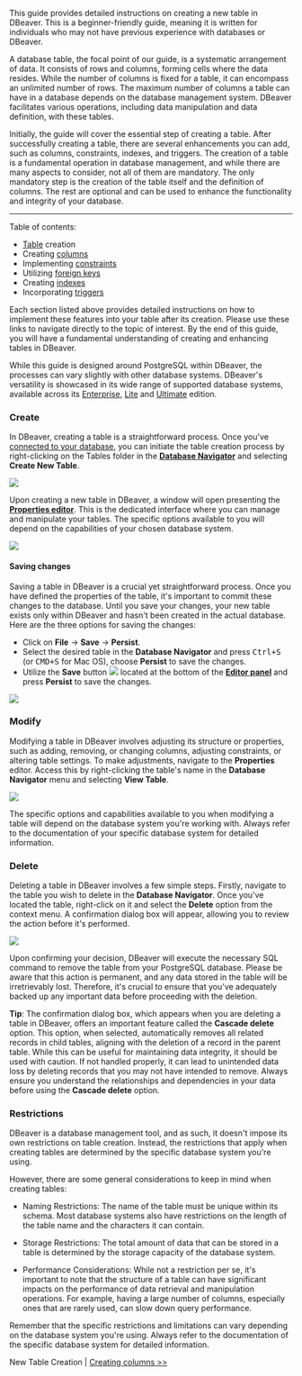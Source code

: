 This guide provides detailed instructions on creating a new table in DBeaver. This is a beginner-friendly guide,
meaning it is written for individuals who may not have previous experience with databases or DBeaver.

A database table, the focal point of our guide, is a systematic arrangement of data. It consists of rows and columns,
forming cells where the data resides. While the number of columns is fixed for a table, it can encompass an unlimited
number of rows. The maximum number of columns a table can have in a database depends on the database management system. 
DBeaver facilitates various operations, including data manipulation and data definition, with these tables.

Initially, the guide will cover the essential step of creating a table. After successfully creating a table, there are
several enhancements you can add, such as columns, constraints, indexes, and triggers. The creation
of a table is a fundamental operation in database management, and while there are many aspects to consider, not all of
them are mandatory. The only mandatory step is the creation of the table itself and the definition of columns.
The rest are optional and can be used to enhance the functionality and integrity of your database.

***

Table of contents:

* [Table](#create) creation
* Creating [columns](Columns)
* Implementing [constraints](Constraints)
* Utilizing [foreign keys](Foreign-Keys)
* Creating [indexes](Indexes) 
* Incorporating [triggers](Triggers)

Each section listed above provides detailed instructions on how to implement these features into your table after its
creation. Please use these links to navigate directly to the topic of interest. By the end of this guide, you will have
a fundamental understanding of creating and enhancing tables in DBeaver.

While this guide is designed around PostgreSQL within DBeaver, the processes can vary slightly with other database systems. 
DBeaver's versatility is showcased in its wide range of supported database systems, available across its
[Enterprise](Enterprise-Edition), [Lite](Lite-Edition) and [Ultimate](Ultimate-Edition) edition.

### Create

In DBeaver, creating a table is a straightforward process. Once you've [connected to your database](Connect-to-Database), you can
initiate the table creation process by right-clicking on the Tables folder in the **[Database Navigator](Database-Navigator)** 
and selecting **Create New Table**.  

![](images/tutorial_images/1_CreateNewTable.png)  

Upon creating a new table in DBeaver, a window will open presenting the **[Properties editor](Properties-Editor)**.
This is the dedicated interface where you can manage and manipulate your tables. The specific options available to you
will depend on the capabilities of your chosen database system.

![](images/tutorial_images/2_NewTable_NoData.png)

#### Saving changes

Saving a table in DBeaver is a crucial yet straightforward process. Once you have defined the properties of the table,
it's important to commit these changes to the database. Until you save your changes, your new table exists only within
DBeaver and hasn't been created in the actual database. Here are the three options for saving the changes:

* Click on **File** -> **Save** -> **Persist**.
* Select the desired table in the **Database Navigator** and press <kbd>Ctrl+S</kbd> (or <kbd>CMD+S</kbd> for Mac OS),
  choose **Persist** to save the changes.
* Utilize the **Save** button ![](images/tutorial_images/10b_SaveButton.png) located at the bottom of the
  **[Editor panel](Data-Editor)** and press **Persist** to save the changes.

![](images/tutorial_images/10_Table_Save.png)

### Modify

Modifying a table in DBeaver involves adjusting its structure or properties, such as adding, removing, or changing
columns, adjusting constraints, or altering table settings. To make adjustments, navigate to the **Properties** editor.
Access this by right-clicking the table's name in the **Database Navigator** menu and selecting **View Table**.  

![](images/tutorial_images/3_View_Table.png)  

The specific options and capabilities available to you when modifying a table will depend on the database
system you're working with. Always refer to the documentation of your specific database system for detailed information.

### Delete

Deleting a table in DBeaver involves a few simple steps. Firstly, navigate to the table you wish to delete in the
**Database Navigator**. Once you've located the table, right-click on it and select the **Delete** option from the context
menu. A confirmation dialog box will appear, allowing you to review the action before it's performed.

![](images/tutorial_images/3a_Delete_Table.png)  

Upon confirming your decision, DBeaver will execute the necessary SQL command to remove the table from your PostgreSQL
database. Please be aware that this action is permanent, and any data stored in the table will be irretrievably lost.
Therefore, it's crucial to ensure that you've adequately backed up any important data before proceeding with the
deletion.

**Tip**: The confirmation dialog box, which appears when you are deleting a table in DBeaver, offers an important
feature called the **Cascade delete** option. This option, when selected, automatically removes all related records in child
tables, aligning with the deletion of a record in the parent table. While this can be useful for maintaining data
integrity, it should be used with caution. If not handled properly, it can lead to unintended data loss by deleting 
records that you may not have intended to remove. Always ensure you understand the relationships and dependencies in
your data before using the **Cascade delete** option.

### Restrictions

DBeaver is a database management tool, and as such, it doesn't impose its own restrictions on table creation. Instead,
the restrictions that apply when creating tables are determined by the specific database system you're using.

However, there are some general considerations to keep in mind when creating tables:

* Naming Restrictions: The name of the table must be unique within its schema. Most database systems also have
  restrictions on the length of the table name and the characters it can contain.

* Storage Restrictions: The total amount of data that can be stored in a table is determined by the storage capacity of
  the database system.

* Performance Considerations: While not a restriction per se, it's important to note that the structure of a table can
  have significant impacts on the performance of data retrieval and manipulation operations. For example, having a large
  number of columns, especially ones that are rarely used, can slow down query performance.


Remember that the specific restrictions and limitations can vary depending on the database system you're using. Always
refer to the documentation of the specific database system for detailed information.

 New Table Creation | [Creating columns >>](Columns)

